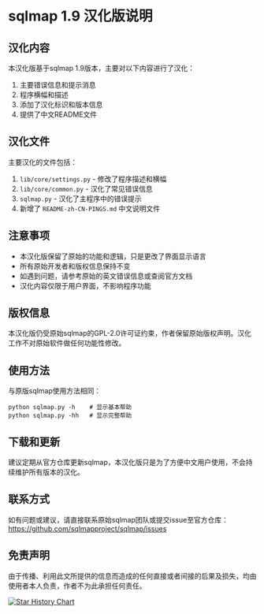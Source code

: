# sqlmap 1.9 汉化版说明

## 汉化内容

本汉化版基于sqlmap 1.9版本，主要对以下内容进行了汉化：

1. 主要错误信息和提示消息
2. 程序横幅和描述
3. 添加了汉化标识和版本信息
4. 提供了中文README文件

## 汉化文件

主要汉化的文件包括：

1. `lib/core/settings.py` - 修改了程序描述和横幅
2. `lib/core/common.py` - 汉化了常见错误信息
3. `sqlmap.py` - 汉化了主程序中的错误提示
4. 新增了 `README-zh-CN-PINGS.md` 中文说明文件

## 注意事项

- 本汉化版保留了原始的功能和逻辑，只是更改了界面显示语言
- 所有原始开发者和版权信息保持不变
- 如遇到问题，请参考原始的英文错误信息或查阅官方文档
- 汉化内容仅限于用户界面，不影响程序功能

## 版权信息

本汉化版仍受原始sqlmap的GPL-2.0许可证约束，作者保留原始版权声明。汉化工作不对原始软件做任何功能性修改。

## 使用方法

与原版sqlmap使用方法相同：

```
python sqlmap.py -h    # 显示基本帮助
python sqlmap.py -hh   # 显示完整帮助
```

## 下载和更新

建议定期从官方仓库更新sqlmap，本汉化版只是为了方便中文用户使用，不会持续维护所有版本的汉化。

## 联系方式

如有问题或建议，请直接联系原始sqlmap团队或提交issue至官方仓库：https://github.com/sqlmapproject/sqlmap/issues 

免责声明
----
由于传播、利用此文所提供的信息而造成的任何直接或者间接的后果及损失，均由使用者本人负责，作者不为此承担任何责任。


[![Star History Chart](https://api.star-history.com/svg?repos=BugFor-Pings/CN_Sqlmap&type=Date)](https://star-history.com/#BugFor-Pings/CN_Sqlmap&Date)
